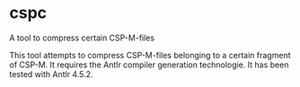 # cspc
A tool to compress certain CSP-M-files

This tool attempts to compress CSP-M-files belonging to a certain fragment of CSP-M.
It requires the Antlr compiler generation technologie.
It has been tested with Antlr 4.5.2.
